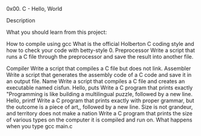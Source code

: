 0x00. C - Hello, World

Description

What you should learn from this project:

How to compile using gcc What is the official Holberton C coding style and how to check your code with betty-style 0. Preprocessor Write a script that runs a C file through the preprocessor and save the result into another file.

Compiler Write a script that compiles a C file but does not link.
Assembler Write a script that generates the assembly code of a C code and save it in an output file.
Name Write a script that compiles a C file and creates an executable named cisfun.
Hello, puts Write a C program that prints exactly "Programming is like building a multilingual puzzle, followed by a new line.
Hello, printf Write a C program that prints exactly with proper grammar, but the outcome is a piece of art,, followed by a new line.
Size is not grandeur, and territory does not make a nation Write a C program that prints the size of various types on the computer it is compiled and run on.
What happens when you type gcc main.c
